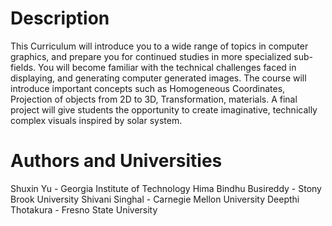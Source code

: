 Description
===========
This Curriculum will introduce you to a wide range of topics in computer graphics, and prepare you for continued studies in more specialized sub-fields. You will become familiar with the technical challenges faced in displaying, and generating computer generated images. The course will introduce important concepts such as Homogeneous Coordinates, Projection of objects from  2D to 3D, Transformation, materials. A final project will give students the opportunity to create imaginative, technically complex visuals inspired by solar system.



Authors and Universities
========================

Shuxin Yu - Georgia Institute of Technology
Hima Bindhu Busireddy - Stony Brook University
Shivani Singhal - Carnegie Mellon University
Deepthi Thotakura - Fresno State University
